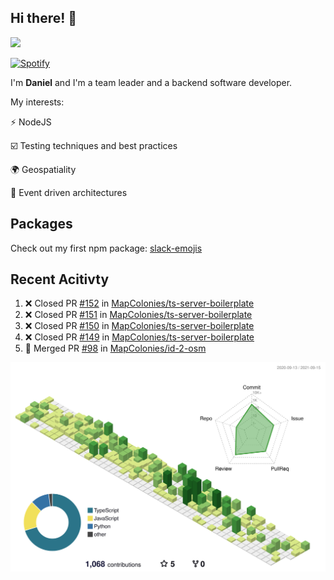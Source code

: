 ## Hi there! 👋

<p>
  <img src="https://github-readme-stats.vercel.app/api?username=syncush&theme=tokyonight">
</p>

[![Spotify](https://novatorem-rust.vercel.app/api/spotify)](https://open.spotify.com/user/syncush)

I'm **Daniel** and I'm a team leader and a backend software developer.

My interests:

⚡ NodeJS

☑️ Testing techniques and best practices

🌍 Geospatiality

🧠 Event driven architectures

## Packages
Check out my first npm package: [slack-emojis](https://www.npmjs.com/package/slack-emojis)

## Recent Acitivty
<!--START_SECTION:activity-->
1. ❌ Closed PR [#152](https://github.com/MapColonies/ts-server-boilerplate/pull/152) in [MapColonies/ts-server-boilerplate](https://github.com/MapColonies/ts-server-boilerplate)
2. ❌ Closed PR [#151](https://github.com/MapColonies/ts-server-boilerplate/pull/151) in [MapColonies/ts-server-boilerplate](https://github.com/MapColonies/ts-server-boilerplate)
3. ❌ Closed PR [#150](https://github.com/MapColonies/ts-server-boilerplate/pull/150) in [MapColonies/ts-server-boilerplate](https://github.com/MapColonies/ts-server-boilerplate)
4. ❌ Closed PR [#149](https://github.com/MapColonies/ts-server-boilerplate/pull/149) in [MapColonies/ts-server-boilerplate](https://github.com/MapColonies/ts-server-boilerplate)
5. 🎉 Merged PR [#98](https://github.com/MapColonies/id-2-osm/pull/98) in [MapColonies/id-2-osm](https://github.com/MapColonies/id-2-osm)
<!--END_SECTION:activity-->

![contrib](./profile-3d-contrib/profile-green-animate.svg)
